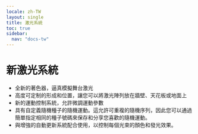 ```yaml
---
locale: zh-TW
layout: single
title: 激光系統
toc: true
sidebar:
  nav: "docs-tw"
---
```

# 新激光系統
* 全新的著色器，逼真模擬舞台激光
* 高度可定制的形成和位置，讓您可以將激光陣列放在牆壁、天花板或地面上
* 新的運動控制系統，允許微調運動參數
* 具有自定義隨機種子的隨機運動。這允許可重複的隨機序列，因此您可以通過簡單指定相同的種子號碼來保存和分享您喜歡的隨機運動。
* 與增強的自動更新系統配合使用，以控制每個光束的顏色和發光效果。